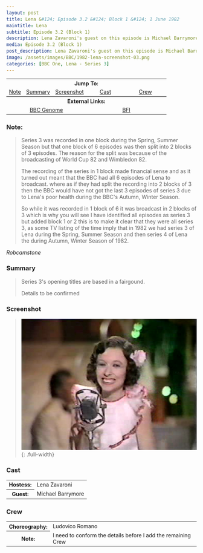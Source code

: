 ```yaml
---
layout: post
title: Lena &#124; Episode 3.2 &#124; Block 1 &#124; 1 June 1982
maintitle: Lena
subtitle: Episode 3.2 (Block 1)
description: Lena Zavaroni's guest on this episode is Michael Barrymore.
media: Episode 3.2 (Block 1)
post_description: Lena Zavaroni's guest on this episode is Michael Barrymore.
image: /assets/images/BBC/1982-lena-screenshot-03.png
categories: [BBC One, Lena - Series 3]
---
```


<table>
<tr align="center">
<th colspan="5">Jump To:</th>
</tr>

<tr align="center">
<td><a href="#note">Note</a></td>
<td><a href="#summary">Summary</a></td>
<td><a href="#screenshot">Screenshot</a></td>
<td><a href="#cast">Cast</a></td>
<td><a href="#crew">Crew</a></td>
</tr>

<tr align="center">
<th colspan="5">External Links:</th>
</tr>

<tr align="center">
<td colspan="3" style="width:50%;"><a href="http://genome.ch.bbc.co.uk/c16e539dfeeb46ab9f82203c582cd9de">BBC Genome</a></td>
<td colspan="2" style="width:50%;"><a href="https://www.bfi.org.uk/films-tv-people/4ce2b790cfbac">BFI</a></td>
</tr>
</table>

### Note:
> Series 3 was recorded in one block during the Spring, Summer Season but that one block of 6 episodes was then split into 2 blocks of 3 episodes. The reason for the split was because of the broadcasting of World Cup 82 and Wimbledon 82.
>
> The recording of the series in 1 block made financial sense and as it turned out meant that the BBC had all 6 episodes of Lena to broadcast. where as if they had split the recording into 2 blocks of 3 then the BBC would have not got the last 3 episodes of series 3 due to Lena's poor health during the BBC's Autumn, Winter Season.
>
> So while it was recorded in 1 block of 6 it was broadcast in 2 blocks of 3 which is why you will see I have identified all episodes as series 3 but added block 1 or 2 this is to make it clear that they were all series 3, as some TV listing of the time imply that in 1982 we had series 3 of Lena during the Spring, Summer Season and then series 4 of Lena the during Autumn, Winter Season of 1982.

<cite>Robcamstone</cite>

### Summary
> Series 3's opening titles are based in a fairgound.
>
> Details to be confirmed

### Screenshot
> ![](/assets/images/BBC/1982-lena-screenshot-03.png){: .full-width}

### Cast
<table>
<tr><th>Hostess:</th> <td>Lena Zavaroni</td></tr>
<tr><th>Guest:</th> <td>Michael Barrymore</td></tr>
</table>

### Crew
<table>
<tr><th>Choreography:</th> <td>Ludovico Romano</td></tr>
<tr><th>Note:</th> <td>I need to conform the details before I add the remaining Crew</td></tr>
</table>

